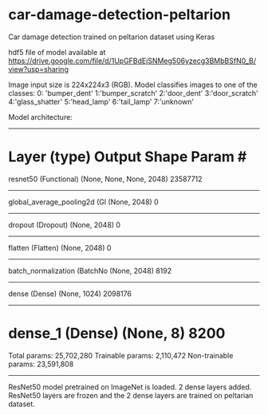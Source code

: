 # car-damage-detection-peltarion
Car damage detection trained on peltarion dataset using Keras

hdf5 file of model available at https://drive.google.com/file/d/1UpGFBdEjSNMeg506yzecg3BMbBSfN0_B/view?usp=sharing

Image input size is 224x224x3 (RGB). Model classifies images to one of the classes:
0: 'bumper_dent'
1:'bumper_scratch'
2:'door_dent'
3:'door_scratch'
4:'glass_shatter'
5:'head_lamp'
6:'tail_lamp'
7:'unknown'

Model architecture:
_________________________________________________________________
Layer (type)                 Output Shape              Param #   
=================================================================
resnet50 (Functional)        (None, None, None, 2048)  23587712  
_________________________________________________________________
global_average_pooling2d (Gl (None, 2048)              0         
_________________________________________________________________
dropout (Dropout)            (None, 2048)              0         
_________________________________________________________________
flatten (Flatten)            (None, 2048)              0         
_________________________________________________________________
batch_normalization (BatchNo (None, 2048)              8192      
_________________________________________________________________
dense (Dense)                (None, 1024)              2098176   
_________________________________________________________________
dense_1 (Dense)              (None, 8)                 8200      
=================================================================
Total params: 25,702,280
Trainable params: 2,110,472
Non-trainable params: 23,591,808
_________________________________________________________________


ResNet50 model pretrained on ImageNet is loaded. 2 dense layers added. ResNet50 layers are frozen and the 2 dense layers are trained on peltarian dataset.
